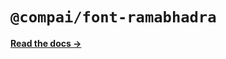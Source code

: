 # `@compai/font-ramabhadra`

[**Read the docs &rarr;**](https://components.ai/docs/typefaces/ramabhadra)
